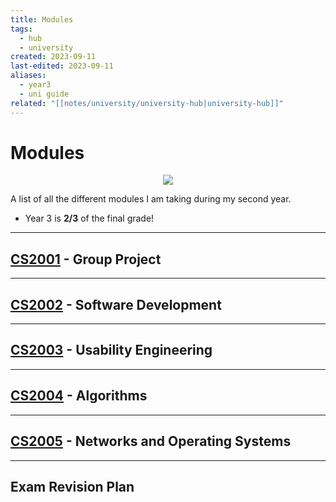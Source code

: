 ```yaml
---
title: Modules
tags:
  - hub
  - university
created: 2023-09-11
last-edited: 2023-09-11
aliases:
  - year3
  - uni guide
related: "[[notes/university/university-hub|university-hub]]"
---
```

# Modules

<center><img src="https://c.tenor.com/nkYsPDoADwgAAAAC/computer-pixel-art.gif"></center>

A list of all the different modules I am taking during my second year.

* Year 3 is **2/3** of the final grade!

---
## [CS2001](notes/university/cs2001/cs2001.md) - Group Project
---
## [CS2002](notes/university/cs2002/cs2002.md) - Software Development
---
## [CS2003](notes/university/cs2003/cs2003.md) - Usability Engineering
---
## [CS2004](notes/university/cs2004/cs2004.md) - Algorithms
---
## [CS2005](notes/university/cs2005/cs2005.md) - Networks and Operating Systems

---
## Exam Revision Plan
